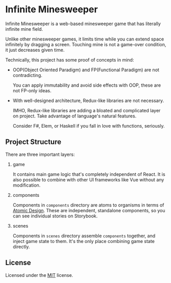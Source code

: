 # Infinite Minesweeper

Infinite Minesweeper is a web-based minesweeper game that has literally infinite mine field.

Unlike other minesweeper games, it limits time while you can extend space infinitely by dragging a screen. Touching mine is not a game-over condition, it just decreases given time.

Technically, this project has some proof of concepts in mind:

* OOP(Object Oriented Paradigm) and FP(Functional Paradigm) are not contradicting.

  You can apply immutability and avoid side effects with OOP, these are not FP-only ideas.

* With well-designed architecture, Redux-like libraries are not necessary.

  IMHO, Redux-like libraries are adding a bloated and complicated layer on project. Take advantage of language's natural features.

  Consider F#, Elem, or Haskell if you fall in love with functions, seriously.

## Project Structure

There are three important layers:

1. game

   It contains main game logic that's completely independent of React. It is also possible to combine with other UI frameworks like Vue without any modification.

2. components

   Components in `components` directory are atoms to organisms in terms of [Atomic Design][atomic_design]. These are independent, standalone components, so you can see individual stories on Storybook.

3. scenes

   Components in `scenes` directory assemble `components` together, and inject game state to them. It's the only place combining game state directly.

## License

Licensed under the [MIT](LICENSE) license.

[atomic_design]: https://atomicdesign.bradfrost.com/chapter-2
